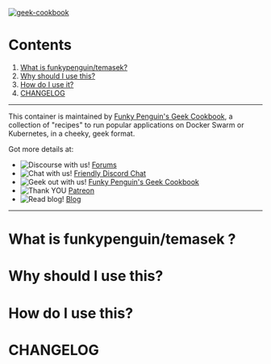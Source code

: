[cookbookurl]: https://geek-cookbook.funkypenguin.co.nz
[kitchenurl]: https://discourse.kitchen.funkypenguin.co.nz
[discordurl]: http://chat.funkypenguin.co.nz
[patreonurl]: https://patreon.com/funkypenguin
[blogurl]: https://www.funkypenguin.co.nz
[hub]: https://hub.docker.com/r/funkypenguin/temasek/

[![geek-cookbook](https://raw.githubusercontent.com/funkypenguin/www.funkypenguin.co.nz/master/images/geek-kitchen-banner.png)][cookbookurl]

# Contents

1. [What is funkypenguin/temasek?](#what-is-funkypenguin-temasek)
2. [Why should I use this?](#why-should-i-use-this)
3. [How do I use it?](#how-do-i-use-this)
4. [CHANGELOG](#changelog)

---

This container is maintained by [Funky Penguin's Geek Cookbook][cookbookurl], a collection of "recipes" to run popular applications
on Docker Swarm or Kubernetes, in a cheeky, geek format.

Got more details at:
* ![Discourse with us!](https://img.shields.io/discourse/https/discourse.geek-kitchen.funkypenguin.co.nz/topics.svg) [Forums][kitchenurl]
* ![Chat with us!](https://img.shields.io/discord/396055506072109067.svg) [Friendly Discord Chat][discordurl]
* ![Geek out with us!](https://img.shields.io/badge/recipies-35+-brightgreen.svg) [Funky Penguin's Geek Cookbook][cookbookurl]
* ![Thank YOU](https://img.shields.io/badge/thank-you-brightgreen.svg) [Patreon][patreonurl]
* ![Read blog!](https://img.shields.io/badge/read-blog-brightgreen.svg) [Blog][blogurl]

---

# What is funkypenguin/temasek ?


# Why should I use this?


# How do I use this?

# CHANGELOG



